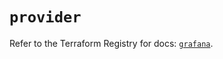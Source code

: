 # `provider`

Refer to the Terraform Registry for docs: [`grafana`](https://registry.terraform.io/providers/grafana/grafana/3.15.3/docs).
